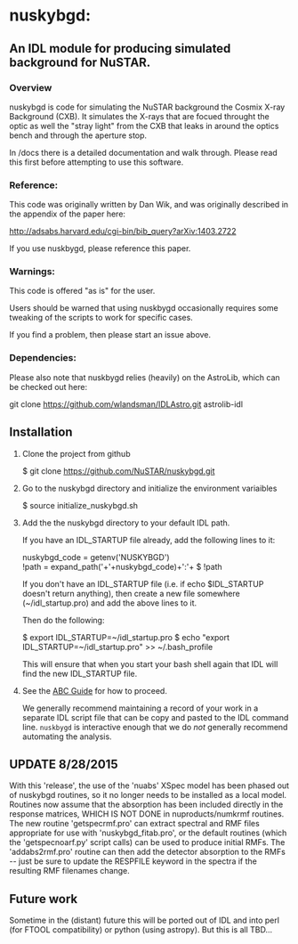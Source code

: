 # nuskybgd:
## An IDL module for producing simulated background for NuSTAR.

### Overview

nuskybgd is code for simulating the NuSTAR background the Cosmix X-ray
Background (CXB). It simulates the X-rays that are focued throught the
optic as well the "stray light" from the CXB that leaks in around the
optics bench and through the aperture stop.

In /docs there is a detailed documentation and walk through. Please
read this first before attempting to use this software.

### Reference:

This code was originally written by Dan Wik, and was originally described in the
appendix of the paper here:

http://adsabs.harvard.edu/cgi-bin/bib_query?arXiv:1403.2722

If you use nuskbygd, please reference this paper.


### Warnings:

This code is offered "as is" for the user.

Users should be warned that using nuskbygd occasionally requires some tweaking of the scripts to work for specific cases.

If you find a problem, then please start an issue above.


### Dependencies:

Please also note that nuskbygd relies (heavily) on the AstroLib, which
can be checked out here:

git clone https://github.com/wlandsman/IDLAstro.git astrolib-idl



Installation
------------

1. Clone the project from github

    $ git clone https://github.com/NuSTAR/nuskybgd.git

2. Go to the nuskybgd directory and initialize the environment variaibles

    $ source initialize_nuskybgd.sh

3. Add the the nuskybgd directory to your default IDL path.

	If you have an IDL_STARTUP file already, add the following lines to it:
	
	nuskybgd_code = getenv('NUSKYBGD')                                                                                                                                                                
	!path = expand_path('+'+nuskybgd_code)+':'+ $
                    !path

	If you don't have an IDL_STARTUP file (i.e. if echo $IDL_STARTUP doesn't return anything), then create a new file somewhere (~/idl_startup.pro) and add the above lines to it.	
	
	Then do the following:
	
	$ export IDL_STARTUP=~/idl_startup.pro
	$ echo "export IDL_STARTUP=~/idl_startup.pro" >> ~/.bash_profile
	
	This will ensure that when you start your bash shell again that IDL will find the new IDL_STARTUP file.

4. See the [ABC Guide](nuskybgd_ABC.md) for how to proceed.

	We generally recommend maintaining a record of your work in a separate IDL script file that can be copy and pasted to the IDL command line. `nuskbygd` is interactive enough that we do *not* generally recommend automating the analysis. 

	
## UPDATE 8/28/2015

With this 'release', the use of the 'nuabs' XSpec model has been phased out
of nuskybgd routines, so it no longer needs to be installed as a local model.
Routines now assume that the absorption has been included directly in the
response matrices, WHICH IS NOT DONE in nuproducts/numkrmf routines.  The
new routine 'getspecrmf.pro' can extract spectral and RMF files appropriate 
for use with 'nuskybgd_fitab.pro', or the default routines (which the
'getspecnoarf.py' script calls) can be used to produce initial RMFs.  The
'addabs2rmf.pro' routine can then add the detector absorption to the RMFs --
just be sure to update the RESPFILE keyword in the spectra if the resulting
RMF filenames change.

## Future work

Sometime in the (distant) future this will be ported out of IDL and into perl (for FTOOL compatibility) or python (using astropy). But this is all TBD...